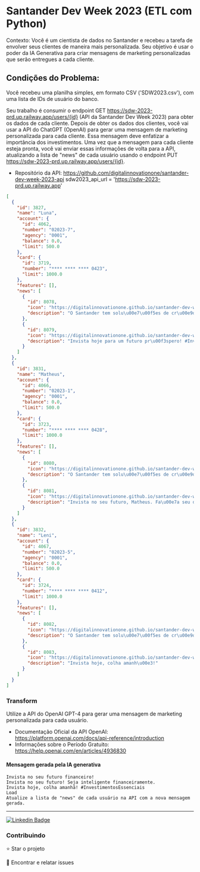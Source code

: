 # Santander Dev Week 2023 (ETL com Python)
Contexto: Você é um cientista de dados no Santander e recebeu a tarefa de envolver seus clientes de maneira mais personalizada. Seu objetivo é usar o poder da IA Generativa para criar mensagens de marketing personalizadas que serão entregues a cada cliente.

## Condições do Problema:

Você recebeu uma planilha simples, em formato CSV ('SDW2023.csv'), com uma lista de IDs de usuário do banco.

Seu trabalho é consumir o endpoint GET https://sdw-2023-prd.up.railway.app/users/{id} (API da Santander Dev Week 2023) para obter os dados de cada cliente.
Depois de obter os dados dos clientes, você vai usar a API do ChatGPT (OpenAI) para gerar uma mensagem de marketing personalizada para cada cliente. Essa mensagem deve enfatizar a importância dos investimentos.
Uma vez que a mensagem para cada cliente esteja pronta, você vai enviar essas informações de volta para a API, atualizando a lista de "news" de cada usuário usando o endpoint PUT https://sdw-2023-prd.up.railway.app/users/{id}.

* Repositório da API: https://github.com/digitalinnovationone/santander-dev-week-2023-api
sdw2023_api_url = 'https://sdw-2023-prd.up.railway.app'
 
```json    
[
  {
    "id": 3827,
    "name": "Luna",
    "account": {
      "id": 4062,
      "number": "02023-7",
      "agency": "0001",
      "balance": 0.0,
      "limit": 500.0
    },
    "card": {
      "id": 3719,
      "number": "**** **** **** 0423",
      "limit": 1000.0
    },
    "features": [],
    "news": [
      {
        "id": 8078,
        "icon": "https://digitalinnovationone.github.io/santander-dev-week-2023-api/icons/credit.svg",
        "description": "O Santander tem solu\u00e7\u00f5es de cr\u00e9dito sob medida pra voc\u00ea. Confira!"
      },
      {
        "id": 8079,
        "icon": "https://digitalinnovationone.github.io/santander-dev-week-2023-api/icons/credit.svg",
        "description": "Invista hoje para um futuro pr\u00f3spero! #InvistaComSabedoria"
      }
    ]
  },
  {
    "id": 3831,
    "name": "Matheus",
    "account": {
      "id": 4066,
      "number": "02023-1",
      "agency": "0001",
      "balance": 0.0,
      "limit": 500.0
    },
    "card": {
      "id": 3723,
      "number": "**** **** **** 0428",
      "limit": 1000.0
    },
    "features": [],
    "news": [
      {
        "id": 8080,
        "icon": "https://digitalinnovationone.github.io/santander-dev-week-2023-api/icons/credit.svg",
        "description": "O Santander tem solu\u00e7\u00f5es de cr\u00e9dito sob medida pra voc\u00ea. Confira!"
      },
      {
        "id": 8081,
        "icon": "https://digitalinnovationone.github.io/santander-dev-week-2023-api/icons/credit.svg",
        "description": "Invista no seu futuro, Matheus. Fa\u00e7a seu dinheiro trabalhar por voc\u00ea."
      }
    ]
  },
  {
    "id": 3832,
    "name": "Leni",
    "account": {
      "id": 4067,
      "number": "02023-5",
      "agency": "0001",
      "balance": 0.0,
      "limit": 500.0
    },
    "card": {
      "id": 3724,
      "number": "**** **** **** 0412",
      "limit": 1000.0
    },
    "features": [],
    "news": [
      {
        "id": 8082,
        "icon": "https://digitalinnovationone.github.io/santander-dev-week-2023-api/icons/credit.svg",
        "description": "O Santander tem solu\u00e7\u00f5es de cr\u00e9dito sob medida pra voc\u00ea. Confira!"
      },
      {
        "id": 8083,
        "icon": "https://digitalinnovationone.github.io/santander-dev-week-2023-api/icons/credit.svg",
        "description": "Invista hoje, colha amanh\u00e3!"
      }
    ]
  }
]
```
### Transform
Utilize a API do OpenAI GPT-4 para gerar uma mensagem de marketing personalizada para cada usuário.

* Documentação Oficial da API OpenAI: https://platform.openai.com/docs/api-reference/introduction
* Informações sobre o Período Gratuito: https://help.openai.com/en/articles/4936830

#### Mensagem gerada pela IA generativa
```
Invista no seu futuro financeiro!
Invista no seu futuro! Seja inteligente financeiramente.
Invista hoje, colha amanhã! #InvestimentosEssenciais
Load
Atualize a lista de "news" de cada usuário na API com a nova mensagem gerada.
```

<hr>

[![Linkedin Badge](https://img.shields.io/badge/-JeanCarlo-blue?style=flat-square&logo=Linkedin&logoColor=white&link=https://www.linkedin.com/in/jeancarlotorre619b/)](https://www.linkedin.com/in/jeancarlotorre619b/)

<h3>Contribuindo</h3>

⭐️ Star o projeto

🐛 Encontrar e relatar issues
